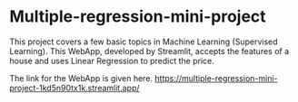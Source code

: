 # Multiple-regression-mini-project
This project covers a few basic topics in Machine Learning (Supervised Learning).
This WebApp, developed by Streamlit, accepts the features of a house and uses Linear Regression to predict the price.

The link for the WebApp is given here.
https://multiple-regression-mini-project-1kd5n90tx1k.streamlit.app/

